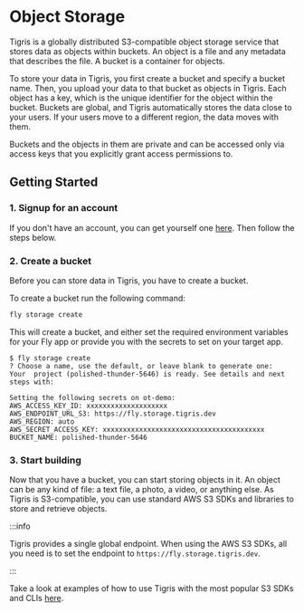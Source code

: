 # Object Storage

Tigris is a globally distributed S3-compatible object storage service that
stores data as objects within buckets. An object is a file and any metadata that
describes the file. A bucket is a container for objects.

To store your data in Tigris, you first create a bucket and specify a bucket
name. Then, you upload your data to that bucket as objects in Tigris. Each
object has a key, which is the unique identifier for the object within the
bucket. Buckets are global, and Tigris automatically stores the data close to
your users. If your users move to a different region, the data moves with them.

Buckets and the objects in them are private and can be accessed only via access
keys that you explicitly grant access permissions to.

## Getting Started

### 1. Signup for an account

If you don't have an account, you can get yourself one
[here](https://fly.io/app/sign-up/tigris). Then follow the steps below.

### 2. Create a bucket

Before you can store data in Tigris, you have to create a bucket.

To create a bucket run the following command:

```bash
fly storage create
```

This will create a bucket, and either set the required environment variables for
your Fly app or provide you with the secrets to set on your target app.

```text
$ fly storage create
? Choose a name, use the default, or leave blank to generate one:
Your  project (polished-thunder-5646) is ready. See details and next steps with:

Setting the following secrets on ot-demo:
AWS_ACCESS_KEY_ID: xxxxxxxxxxxxxxxxxxxx
AWS_ENDPOINT_URL_S3: https://fly.storage.tigris.dev
AWS_REGION: auto
AWS_SECRET_ACCESS_KEY: xxxxxxxxxxxxxxxxxxxxxxxxxxxxxxxxxxxxxxxx
BUCKET_NAME: polished-thunder-5646
```

### 3. Start building

Now that you have a bucket, you can start storing objects in it. An object can
be any kind of file: a text file, a photo, a video, or anything else. As Tigris
is S3-compatible, you can use standard AWS S3 SDKs and libraries to store and
retrieve objects.

:::info

Tigris provides a single global endpoint. When using the AWS S3 SDKs, all you
need is to set the endpoint to `https://fly.storage.tigris.dev`.

:::

Take a look at examples of how to use Tigris with the most popular S3 SDKs and
CLIs [here](../sdks/s3/).
